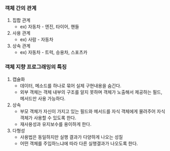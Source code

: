 ### 객체 간의 관계
1. 집합 관계
   - ex) 자동차 - 엔진, 타이어, 핸들
2. 사용 관계
   - ex) 사람 - 자동차
3. 상속 관계
   - ex) 자동차 - 트럭, 승용차, 스포츠카

### 객체 지향 프로그래밍의 특징
1. 캡슐화
    - 데이터, 메소드를 하나로 묶어 실제 구현내용을 숨긴다.
    - 외부 객체는 객체 내부의 구조를 알지 못하며 객체가 노출해서 제공하는 필드, 메서드만 사용 가능하다.
2. 상속
   - 부모 객체가 자신이 가지고 있는 필드와 메서드를 자식 객체에게 물려주어 자식객체가 사용할 수 있도록 한다.
   - 재사용성과 유지보수를 용이하게 한다.
3. 다형성
   - 사용법은 동일하지만 실행 결과가 다양하게 나오는 성질
   - 어떤 객체를 주입하느냐에 따라 다른 실행결과가 나오도록 한다.
 
### 
